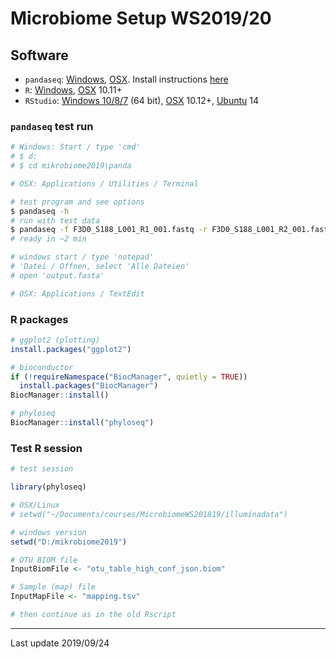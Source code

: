 # Microbiome Setup WS2019/20

## Software

- `pandaseq`: [Windows](https://github.com/neufeld/pandaseq/releases/download/v2.11/pandaseq-2.11.zip), [OSX](https://github.com/neufeld/pandaseq/releases/download/v2.11/PANDAseq-2.11.pkg). Install instructions [here](https://github.com/neufeld/pandaseq/wiki/Installation)
- `R`: [Windows](https://ftp.gwdg.de/pub/misc/cran/bin/windows/base/R-3.6.1-win.exe), [OSX](https://cran.rstudio.com/bin/macosx/R-3.6.1.pkg) 10.11+
- `RStudio`: [Windows 10/8/7](https://download1.rstudio.org/desktop/windows/RStudio-1.2.5001.exe) (64 bit), [OSX](https://download1.rstudio.org/desktop/macos/RStudio-1.2.5001.dmg) 10.12+, [Ubuntu](https://download1.rstudio.org/desktop/trusty/amd64/rstudio-1.2.5001-amd64.deb) 14

### `pandaseq` test run

```bash
# Windows: Start / type 'cmd'
# $ d:
# $ cd mikrobiome2019\panda

# OSX: Applications / Utilities / Terminal

# test program and see options
$ pandaseq -h
# run with test data
$ pandaseq -f F3D0_S188_L001_R1_001.fastq -r F3D0_S188_L001_R2_001.fastq -w output.fasta
# ready in ~2 min

# windows start / type 'notepad'
# 'Datei / Offnen, select 'Alle Dateien'
# open 'output.fasta'

# OSX: Applications / TextEdit
```
### R packages

```r
# ggplot2 (plotting)
install.packages("ggplot2")

# bioconductor
if (!requireNamespace("BiocManager", quietly = TRUE))
  install.packages("BiocManager")
BiocManager::install()

# phyloseq
BiocManager::install("phyloseq")
```

### Test R session

```r
# test session

library(phyloseq)

# OSX/Linux
# setwd("~/Documents/courses/MicrobiomeWS201819/illuminadata")

# windows version
setwd("D:/mikrobiome2019")

# OTU BIOM file
InputBiomFile <- "otu_table_high_conf_json.biom"

# Sample (map) file
InputMapFile <- "mapping.tsv"

# then continue as in the old Rscript
```

---
Last update 2019/09/24



